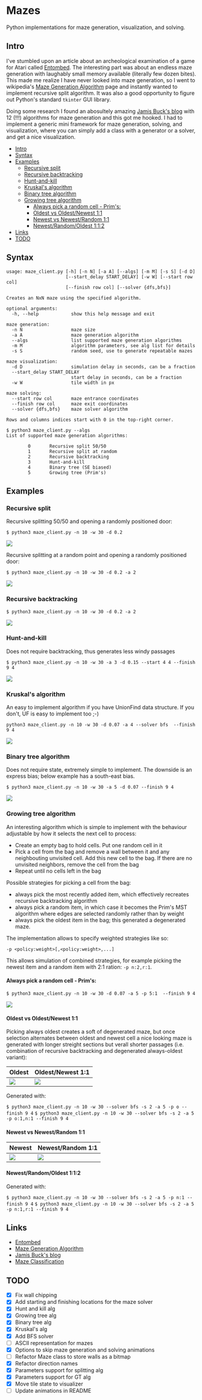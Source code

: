 <!-- omit in toc -->
# Mazes

Python implementations for maze generation, visualization, and solving.

## Intro

I've stumbled upon an article about an archeological examination of a game for Atari called [Entombed](https://en.wikipedia.org/wiki/Entombed_(Atari_2600)). The interesting part was about an endless maze generation with laughably small memory available (literally few dozen bites). This made me realize I have never looked into maze generation, so I went to wikipedia's [Maze Generation Algorithm](https://en.wikipedia.org/wiki/Maze_generation_algorithm) page and instantly wanted to implement recursive split algorithm. It was also a good opportunity to figure out Python's standard `tkinter` GUI library.

Doing some research I found an abosultely amazing [Jamis Buck's blog](http://weblog.jamisbuck.org/under-the-hood/) with 12 (!!!) algorithms for maze generation and this got me hooked. I had to implement a generic mini framework for maze generation, solving, and visualization, where you can simply add a class with a generator or a solver, and get a nice visualization.

- [Intro](#intro)
- [Syntax](#syntax)
- [Examples](#examples)
  - [Recursive split](#recursive-split)
  - [Recursive backtracking](#recursive-backtracking)
  - [Hunt-and-kill](#hunt-and-kill)
  - [Kruskal's algorithm](#kruskals-algorithm)
  - [Binary tree algorithm](#binary-tree-algorithm)
  - [Growing tree algorithm](#growing-tree-algorithm)
    - [Always pick a random cell - Prim's:](#always-pick-a-random-cell---prims)
    - [Oldest vs Oldest/Newest 1:1](#oldest-vs-oldestnewest-11)
    - [Newest vs Newest/Random 1:1](#newest-vs-newestrandom-11)
    - [Newest/Random/Oldest 1:1:2](#newestrandomoldest-112)
- [Links](#links)
- [TODO](#todo)

## Syntax

```
usage: maze_client.py [-h] [-n N] [-a A] [--algs] [-m M] [-s S] [-d D]
                      [--start_delay START_DELAY] [-w W] [--start row col]
                      [--finish row col] [--solver {dfs,bfs}]

Creates an NxN maze using the specified algorithm.

optional arguments:
  -h, --help            show this help message and exit

maze generation:
  -n N                  maze size
  -a A                  maze generation algorithm
  --algs                list supported maze generation algorithms
  -m M                  algorithm parameters, see alg list for details
  -s S                  random seed, use to generate repeatable mazes

maze visualization:
  -d D                  simulation delay in seconds, can be a fraction
  --start_delay START_DELAY
                        start delay in seconds, can be a fraction
  -w W                  tile width in px

maze solving:
  --start row col       maze entrance coordinates
  --finish row col      maze exit coordinates
  --solver {dfs,bfs}    maze solver algorithm

Rows and columns indices start with 0 in the top-right corner.

$ python3 maze_client.py --algs
List of supported maze generation algorithms:

        0       Recursive split 50/50
        1       Recursive split at random
        2       Recursive backtracking
        3       Hunt-and-kill
        4       Binary tree (SE biased)
        5       Growing tree (Prim's)
```

## Examples

### Recursive split

Recursive splitting 50/50 and opening a randomly positioned door:

`$ python3 maze_client.py -n 10 -w 30 -d 0.2`

![](images/maze-split-halves.gif)

Recursive splitting at a random point and opening a randomly positioned door:

`$ python3 maze_client.py -n 10 -w 30 -d 0.2 -a 2`

![](images/maze-split-random.gif)

### Recursive backtracking

`$ python3 maze_client.py -n 10 -w 30 -d 0.2 -a 2`

![](images/maze-recursive-bt.gif)

### Hunt-and-kill

Does not require backtracking, thus generates less windy passages

`$ python3 maze_client.py -n 10 -w 30 -a 3 -d 0.15 --start 4 4 --finish 9 4`

![](images/maze-hunt-and-kill.gif)

### Kruskal's algorithm

An easy to implement algorithm if you have UnionFind data structure. If you don't, UF is easy to implement too ;-)

`python3 maze_client.py -n 10 -w 30 -d 0.07 -a 4 --solver bfs  --finish 9 4`

![](images/maze-kruskal.gif)

### Binary tree algorithm

Does not require state, extremely simple to implement. The downside is an express bias; below example has a south-east bias.

`$ python3 maze_client.py -n 10 -w 30 -a 5 -d 0.07 --finish 9 4`

![](images/maze-bt-se.gif)

### Growing tree algorithm

An interesting algorithm which is simple to implement with the behaviour adjustable by how it selects the next cell to process:

- Create an empty bag to hold cells. Put one random cell in it
- Pick a cell from the bag and remove a wall between it and any neighbouting unvisited cell. Add this new cell to the bag. If there are no unvisited neighbors, remove the cell from the bag
- Repeat until no cells left in the bag

Possible strategies for picking a cell from the bag:

- always pick the most recently added item, which effectively recreates recursive backtracking algorithm
- always pick a random item, in which case it becomes the Prim's MST algorithm where edges are selected randomly rather than by weight
- always pick the oldest item in the bag; this generated a degenerated maze.

The implementation allows to specify weighted strategies like so:

   `-p <policy:weight>[,<policy:weight>,...]`

This allows simulation of combined strategies, for example picking the newest item and a random item with 2:1 ration: `-p n:2,r:1`.

#### Always pick a random cell - Prim's:

`$ python3 maze_client.py -n 10 -w 30 -d 0.07 -a 5 -p 5:1  --finish 9 4`

![](images/maze-gt-prim.gif)

#### Oldest vs Oldest/Newest 1:1

Picking always oldest creates a soft of degenerated maze, but once selection alternates between oldest and newest cell a nice looking maze is generated with longer streight sections but verall shorter passages (i.e. combination of recursive backtracking and degenerated always-oldest variant):

| Oldest |  Oldest/Newest 1:1 |
| --- | --- |
| ![](images/maze-gt-str-o.gif) | ![](images/maze-gt-str-no.gif) |

Generated with:

`$ python3 maze_client.py -n 10 -w 30 --solver bfs -s 2 -a 5 -p o --finish 9 4`
`$ python3 maze_client.py -n 10 -w 30 --solver bfs -s 2 -a 5 -p o:1,n:1 --finish 9 4`

#### Newest vs Newest/Random 1:1

| Newest |  Newest/Random 1:1 |
| --- | --- |
| ![](images/maze-gt-str-n.gif) | ![](images/maze-gt-str-nr.gif) |

#### Newest/Random/Oldest 1:1:2

Generated with:

`$ python3 maze_client.py -n 10 -w 30 --solver bfs -s 2 -a 5 -p n:1 --finish 9 4`
`$ python3 maze_client.py -n 10 -w 30 --solver bfs -s 2 -a 5 -p n:1,r:1 --finish 9 4`

## Links

* [Entombed](https://en.wikipedia.org/wiki/Entombed_(Atari_2600))
* [Maze Generation Algorithm](https://en.wikipedia.org/wiki/Maze_generation_algorithm)
* [Jamis Buck's blog](http://weblog.jamisbuck.org/under-the-hood/)
* [Maze Classification](http://www.astrolog.org/labyrnth/algrithm.htm)

## TODO

- [x] Fix wall chipping
- [x] Add starting and finishing locations for the maze solver
- [x] Hunt and kill alg
- [x] Growing tree alg
- [x] Binary tree alg
- [x] Kruskal's alg
- [x] Add BFS solver
- [ ] ASCII representation for mazes
- [x] Options to skip maze generation and solving animations
- [ ] Refactor Maze class to store walls as a bitmap
- [x] Refactor direction names
- [x] Parameters support for splitting alg
- [x] Parameters support for GT alg
- [x] Move tile state to visualizer
- [ ] Update animations in README